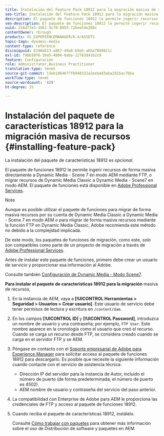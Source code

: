 ```yaml
---
title: Instalación del Feature Pack 18912 para la migración masiva de recursos
seo-title: Instalación del Feature Pack 18912 para la migración masiva de recursos
description: El paquete de funciones 18912 le permite ingerir recursos de forma masiva mediante FTP o migrar recursos de Dynamic Media Classic a Dynamic Media en AEM. Este feature pack opcional está disponible en la asistencia de Adobe.
seo-description: El paquete de funciones 18912 le permite ingerir recursos de forma masiva mediante FTP o migrar recursos de Dynamic Media Classic a Dynamic Media en AEM. Este feature pack opcional está disponible en la asistencia de Adobe.
uuid: 316d77e3-3d61-4cf0-8955-726ee54e268c
contentOwner: rbrough
products: SG_EXPERIENCEMANAGER/6.4/ASSETS
topic-tags: dynamic-media
content-type: reference
discoiquuid: 6198e613-a867-49a8-b9a5-a05e7889821c
exl-id: f9bb59f6-39a5-4804-8abe-12783d4162c9
feature: Configuración
role: Administrator,Business Practitioner
translation-type: tm+mt
source-git-commit: 13eb1d64677f6940332a2eeb4d3aba2915ac7bba
workflow-type: tm+mt
source-wordcount: '429'
ht-degree: 1%

---
```


# Instalación del paquete de características 18912 para la migración masiva de recursos {#installing-feature-pack}

La instalación del paquete de características 18912 es _opcional_.

El paquete de funciones 18912 le permite ingerir recursos de forma masiva directamente a Dynamic Media - Scene 7 en modo AEM mediante FTP, o migrar recursos de Dynamic Media Classic a Dynamic Media - Scene7 en modo AEM. El paquete de funciones está disponible en [Adobe Professional Services](https://www.adobe.com/experience-cloud/consulting-services.html).

>[!NOTE]
>
>Aunque es posible utilizar el paquete de funciones para migrar de forma masiva recursos por su cuenta de Dynamic Media Classic a Dynamic Media - Scene 7 en modo AEM o para migrar de forma masiva recursos mediante la función FTP en Dynamic Media Classic, Adobe recomienda este método *no* debido a la complejidad implicada.
>
>De este modo, los paquetes de funciones de migración, como este, *solo* son compatibles como parte de un proyecto de migración a través de [Adobe Professional Services](https://www.adobe.com/experience-cloud/consulting-services.html).

Antes de instalar este paquete de funciones, primero debe crear un usuario de servicio y proporcionar esa información al Adobe.

Consulte también [Configuración de Dynamic Media - Modo Scene7](https://helpx.adobe.com/experience-manager/6-4/assets/using/config-dms7.html).

**Para instalar el paquete de características 18912 para la migración** masiva de recursos,

1. En la instancia de AEM, vaya a **[!UICONTROL Herramientas > Seguridad > Usuarios > Crear usuario]**. Este usuario de servicio debe tener permisos de lectura y escritura en `/content/dam`.
1. En los campos **[!UICONTROL ID]** y **[!UICONTROL Password]**, introduzca un nombre de usuario y una contraseña; por ejemplo, `FTP User`. Este nombre aparece en la cronología como el usuario que creó el recurso. Cuando se carga un recurso desde FTP, se considera creado cuando se carga en el servidor FTP y se AEM.
1. Póngase en contacto con el [Soporte empresarial de Adobe para Experience Manager](https://helpx.adobe.com/es/contact/enterprise-support.ec.html) para solicitar acceso al paquete de funciones 18912 para descargarlo. Es posible que necesite la siguiente información cuando contacte con el servicio de asistencia técnica:

   * Dirección IP del servidor para la instancia de Autor, incluido el número de puerto (de forma predeterminada, el número de puerto es 4502).
   * AEM nombre de usuario y contraseña del servicio del paso anterior.

1. La compatibilidad con Enterprise de Adobe para AEM le proporciona las credenciales de FTP y acceso al paquete de funciones 18912.

1. Cuando reciba el paquete de características 18912, instálelo.

   Consulte [Cómo trabajar con paquetes](/help/sites-administering/package-manager.md) para obtener más información sobre el uso de Distribución de software y paquetes en AEM.
